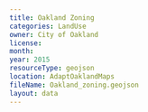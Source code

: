 ```yaml
---
title: Oakland Zoning
categories: LandUse
owner: City of Oakland
license:
month:
year: 2015
resourceType: geojson
location: AdaptOaklandMaps
fileName: Oakland_zoning.geojson
layout: data
---
```

